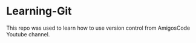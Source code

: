 # Learning-Git

This repo was used to learn how to use version control from AmigosCode Youtube channel.
